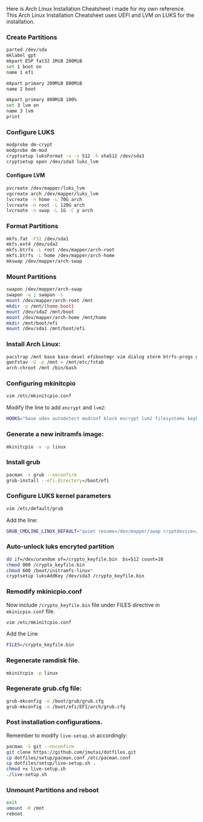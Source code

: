 Here is Arch Linux Installation Cheatsheet i made for my own reference. This Arch Linux Installation Cheatsheet  uses UEFI and LVM on LUKS for the installation.
<!--more-->

### Create Partitions
```bash
parted /dev/sda
mklabel gpt
mkpart ESP fat32 1MiB 200MiB
set 1 boot on
name 1 efi

mkpart primary 200MiB 800MiB
name 2 boot

mkpart primary 800MiB 100%
set 3 lvm on
name 3 lvm
print
```


### Configure LUKS

```bash
modprobe dm-crypt
modprobe dm-mod
cryptsetup luksFormat -v -s 512 -h sha512 /dev/sda3
cryptsetup open /dev/sda3 luks_lvm
```

#### Configure LVM

```bash
pvcreate /dev/mapper/luks_lvm
vgcreate arch /dev/mapper/luks_lvm
lvcreate -n home -L 70G arch
lvcreate -n root -L 120G arch
lvcreate -n swap -L 1G -C y arch
```

### Format Partitions

```bash
mkfs.fat -F32 /dev/sda1
mkfs.ext4 /dev/sda2
mkfs.btrfs -L root /dev/mapper/arch-root
mkfs.btrfs -L home /dev/mapper/arch-home
mkswap /dev/mapper/arch-swap
```

### Mount Partitions

```bash
swapon /dev/mapper/arch-swap
swapon -a ; swapon -s
mount /dev/mapper/arch-root /mnt
mkdir -p /mnt/{home,boot}
mount /dev/sda2 /mnt/boot
mount /dev/mapper/arch-home /mnt/home
mkdir /mnt/boot/efi
mount /dev/sda1 /mnt/boot/efi
```


### Install Arch Linux:

```bash
pacstrap /mnt base base-devel efibootmgr vim dialog xterm btrfs-progs grub --noconfirm
genfstav -U -p /mnt > /mnt/etc/fstab
arch-chroot /mnt /bin/bash
```

### Configuring mkinitcpio

```bash
vim /etc/mkinitcpio.conf
```
Modify the line to add `encrypt` and `lvm2`:

```bash
HOOKS="base udev autodetect modconf block encrypt lvm2 filesystems keyboard fsck"
```

### Generate a new initramfs image:
```bash
mkinitcpio -v -p linux
```


### Install grub

```bash
pacman -s grub --noconfirm
grub-install --efi-directory=/boot/efi
```


### Configure LUKS kernel parameters

```bash
vim /etc/default/grub
```
Add the line:

```bash
GRUB_CMDLINE_LINUX_DEFAULT="quiet resume=/dev/mapper/swap cryptdevice=/dev/sda3:luks_lvm"
```


### Auto-unlock luks encryted partition

```bash
dd if=/dev/urandom of=/crypto_keyfile.bin  bs=512 count=10
chmod 000 /crypto_keyfile.bin
chmod 600 /boot/initramfs-linux*
cryptsetup luksAddKey /dev/sda3 /crypto_keyfile.bin
```

### Remodify  mkinicpio.conf 

Now include `/crypto_keyfile.bin` file under FILES directive in `mkinicpio.conf` file.

```bash
vim /etc/mkinitcpio.conf
```
Add the Line

```bash
FILES=/crypto_keyfile.bin
```


### Regenerate ramdisk file.

```bash
mkinitcpio -p linux
```

### Regenerate grub.cfg file:

```bash
grub-mkconfig -o /boot/grub/grub.cfg
grub-mkconfig -o /boot/efi/EFI/arch/grub.cfg
```


### Post installation configurations.

Remember to modify `live-setup.sh` accordingly:

```bash
pacman -S git --noconfirm
git clone https://github.com/jmutai/dotfiles.git
cp dotfiles/setup/pacman.conf /etc/pacman.conf
cp dotfiles/setup/live-setup.sh .
chmod +x live-setup.sh
./live-setup.sh
```


### Unmount Partitions and reboot

```bash
exit
umount -R /mnt
reboot
```








